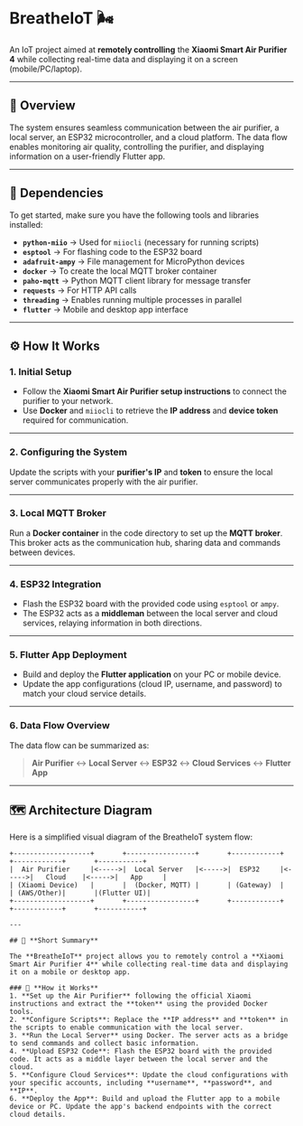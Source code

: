 <!-- # BreatheIoT 🌬️
IoT project with the purpose of controlling Xiaomi Smart Air Purifier 4 from distance while collecting data from it and show it on a screen(mobile/pc/laptop)

## Dependencies 🧩
    * python-miio for miiocli(necessary for scripts)
    * esptool
    * adafruit-ampy
    * docker
    * paho.mqtt
    * requests
    * threading
    * flutter

## Concept of working
    * You firstly need to set up you air purifier through the instructions presented on Xiaomi site. With first docker you need to find the token for your machine.
    * **By changing** ip and token in scripts you assure yourself that the local server works how it should work.
    * Running the docker in the code directory, you initiate a container that represents the broker reponsible for sharing data regarding commands and basic info to and from air purifier.
    * Uploading the code for esp32 on a board you set up the middle part between local server(who run the scripts and share commands) and the cloud services(also these need modified with your specific accounts).
    * When you upload the app from flutter to a PC/Phone, you need to make sure that also cloud services' ip are changed, along with username and password.
    * Short scheme: <Air Purifier> <-> Local Server <-> ESP32 <-> Cloud <-> App
    * Further details about implementation are present in *Documentation.pages* -->

# BreatheIoT 🌬️  
An IoT project aimed at **remotely controlling** the **Xiaomi Smart Air Purifier 4** while collecting real-time data and displaying it on a screen (mobile/PC/laptop).

---

## 🚀 **Overview**  
The system ensures seamless communication between the air purifier, a local server, an ESP32 microcontroller, and a cloud platform. The data flow enables monitoring air quality, controlling the purifier, and displaying information on a user-friendly Flutter app.

---

## 🧩 **Dependencies**  
To get started, make sure you have the following tools and libraries installed:

- **`python-miio`** → Used for `miiocli` (necessary for running scripts)  
- **`esptool`** → For flashing code to the ESP32 board  
- **`adafruit-ampy`** → File management for MicroPython devices  
- **`docker`** → To create the local MQTT broker container  
- **`paho-mqtt`** → Python MQTT client library for message transfer  
- **`requests`** → For HTTP API calls  
- **`threading`** → Enables running multiple processes in parallel  
- **`flutter`** → Mobile and desktop app interface  

---

## ⚙️ **How It Works**  

### **1. Initial Setup**  
- Follow the **Xiaomi Smart Air Purifier setup instructions** to connect the purifier to your network.  
- Use **Docker** and `miiocli` to retrieve the **IP address** and **device token** required for communication.

---

### **2. Configuring the System**  
Update the scripts with your **purifier's IP** and **token** to ensure the local server communicates properly with the air purifier.

---

### **3. Local MQTT Broker**  
Run a **Docker container** in the code directory to set up the **MQTT broker**. This broker acts as the communication hub, sharing data and commands between devices.

---

### **4. ESP32 Integration**  
- Flash the ESP32 board with the provided code using `esptool` or `ampy`.  
- The ESP32 acts as a **middleman** between the local server and cloud services, relaying information in both directions.

---

### **5. Flutter App Deployment**  
- Build and deploy the **Flutter application** on your PC or mobile device.  
- Update the app configurations (cloud IP, username, and password) to match your cloud service details.

---

### **6. Data Flow Overview**  
The data flow can be summarized as:  

> **Air Purifier** ↔ **Local Server** ↔ **ESP32** ↔ **Cloud Services** ↔ **Flutter App**

---

## 🗺️ **Architecture Diagram**  
Here is a simplified visual diagram of the BreatheIoT system flow:

```plaintext
+-------------------+       +-----------------+       +------------+       +------------+       +-----------+
|  Air Purifier     |<----->|  Local Server   |<----->|  ESP32     |<----->|   Cloud    |<----->|   App     |
| (Xiaomi Device)   |       |  (Docker, MQTT) |       | (Gateway)  |       | (AWS/Other)|       |(Flutter UI)|
+-------------------+       +-----------------+       +------------+       +------------+       +-----------+

---

## 📄 **Short Summary**

The **BreatheIoT** project allows you to remotely control a **Xiaomi Smart Air Purifier 4** while collecting real-time data and displaying it on a mobile or desktop app.  

### 🔧 **How it Works**
1. **Set up the Air Purifier** following the official Xiaomi instructions and extract the **token** using the provided Docker tools.
2. **Configure Scripts**: Replace the **IP address** and **token** in the scripts to enable communication with the local server.
3. **Run the Local Server** using Docker. The server acts as a bridge to send commands and collect basic information.
4. **Upload ESP32 Code**: Flash the ESP32 board with the provided code. It acts as a middle layer between the local server and the cloud.
5. **Configure Cloud Services**: Update the cloud configurations with your specific accounts, including **username**, **password**, and **IP**.
6. **Deploy the App**: Build and upload the Flutter app to a mobile device or PC. Update the app's backend endpoints with the correct cloud details.
